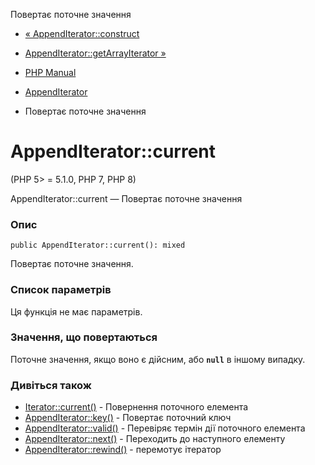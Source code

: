 Повертає поточне значення

-   [« AppendIterator::construct](appenditerator.construct.html)
    
-   [AppendIterator::getArrayIterator »](appenditerator.getarrayiterator.html)
    
-   [PHP Manual](index.html)
    
-   [AppendIterator](class.appenditerator.html)
    
-   Повертає поточне значення
    

# AppendIterator::current

(PHP 5> = 5.1.0, PHP 7, PHP 8)

AppendIterator::current — Повертає поточне значення

### Опис

```methodsynopsis
public AppendIterator::current(): mixed
```

Повертає поточне значення.

### Список параметрів

Ця функція не має параметрів.

### Значення, що повертаються

Поточне значення, якщо воно є дійсним, або **`null`** в іншому випадку.

### Дивіться також

-   [Iterator::current()](iterator.current.html) - Повернення поточного елемента
-   [AppendIterator::key()](appenditerator.key.html) - Повертає поточний ключ
-   [AppendIterator::valid()](appenditerator.valid.html) - Перевіряє термін дії поточного елемента
-   [AppendIterator::next()](appenditerator.next.html) - Переходить до наступного елементу
-   [AppendIterator::rewind()](appenditerator.rewind.html) - перемотує ітератор